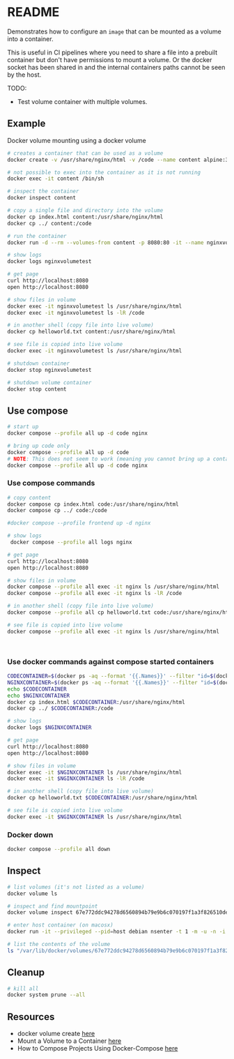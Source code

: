 # README

Demonstrates how to configure an `image` that can be mounted as a volume into a container.  

This is useful in CI pipelines where you need to share a file into a prebuilt container but don't have permissions to mount a volume.  Or the docker socket has been shared in and the internal containers paths cannot be seen by the host.  

TODO:

* Test volume container with multiple volumes.

## Example

Docker volume mounting using a docker volume  

```sh
# creates a container that can be used as a volume
docker create -v /usr/share/nginx/html -v /code --name content alpine:3.4 /bin/true

# not possible to exec into the container as it is not running
docker exec -it content /bin/sh  

# inspect the container
docker inspect content              

# copy a single file and directory into the volume
docker cp index.html content:/usr/share/nginx/html
docker cp ../ content:/code 

# run the container
docker run -d --rm --volumes-from content -p 8080:80 -it --name nginxvolumetest nginx:1.21.1 

# show logs 
docker logs nginxvolumetest

# get page
curl http://localhost:8080
open http://localhost:8080

# show files in volume
docker exec -it nginxvolumetest ls /usr/share/nginx/html
docker exec -it nginxvolumetest ls -lR /code

# in another shell (copy file into live volume)
docker cp helloworld.txt content:/usr/share/nginx/html

# see file is copied into live volume
docker exec -it nginxvolumetest ls /usr/share/nginx/html

# shutdown container
docker stop nginxvolumetest

# shutdown volume container
docker stop content 
```

## Use compose

```sh
# start up 
docker compose --profile all up -d code nginx

# bring up code only
docker compose --profile all up -d code  
# NOTE: This does not seem to work (meaning you cannot bring up a container later)
docker compose --profile all up -d code nginx
```

### Use compose commands

```sh
# copy content
docker compose cp index.html code:/usr/share/nginx/html
docker compose cp ../ code:/code 

#docker compose --profile frontend up -d nginx

# show logs
 docker compose --profile all logs nginx  

# get page
curl http://localhost:8080
open http://localhost:8080

# show files in volume
docker compose --profile all exec -it nginx ls /usr/share/nginx/html
docker compose --profile all exec -it nginx ls -lR /code

# in another shell (copy file into live volume)
docker compose --profile all cp helloworld.txt code:/usr/share/nginx/html

# see file is copied into live volume
docker compose --profile all exec -it nginx ls /usr/share/nginx/html




```

### Use docker commands against compose started containers

```sh
CODECONTAINER=$(docker ps -aq --format '{{.Names}}' --filter "id=$(docker compose --profile all ps code -q)")  
NGINXCONTAINER=$(docker ps -aq --format '{{.Names}}' --filter "id=$(docker compose --profile all ps nginx -q)")  
echo $CODECONTAINER
echo $NGINXCONTAINER
docker cp index.html $CODECONTAINER:/usr/share/nginx/html
docker cp ../ $CODECONTAINER:/code 

# show logs 
docker logs $NGINXCONTAINER

# get page
curl http://localhost:8080
open http://localhost:8080

# show files in volume
docker exec -it $NGINXCONTAINER ls /usr/share/nginx/html
docker exec -it $NGINXCONTAINER ls -lR /code

# in another shell (copy file into live volume)
docker cp helloworld.txt $CODECONTAINER:/usr/share/nginx/html

# see file is copied into live volume
docker exec -it $NGINXCONTAINER ls /usr/share/nginx/html
```

### Docker down

```sh
docker compose --profile all down     
```

## Inspect

```sh
# list volumes (it's not listed as a volume)
docker volume ls    

# inspect and find mountpoint
docker volume inspect 67e772ddc94278d6560894b79e9b6c070197f1a3f826510de4cc749644b6b49

# enter host container (on macosx)
docker run -it --privileged --pid=host debian nsenter -t 1 -m -u -n -i sh

# list the contents of the volume
ls "/var/lib/docker/volumes/67e772ddc94278d6560894b79e9b6c070197f1a3f826510de4cc749644b6b497/_data"
```

## Cleanup

```sh
# kill all
docker system prune --all 
```

## Resources

* docker volume create [here](https://docs.docker.com/engine/reference/commandline/volume_create/)
* Mount a Volume to a Container [here](https://earthly.dev/blog/docker-volumes/#mount-a-volume-to-a-container)
* How to Compose Projects Using Docker-Compose [here](https://www.freecodecamp.org/news/the-docker-handbook/#how-to-compose-projects-using-docker-compose)
